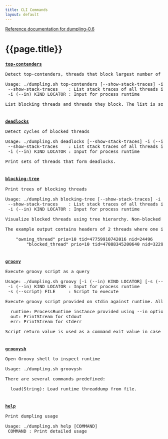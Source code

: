 ```yaml
---
title: CLI Commands
layout: default
---
```

[Reference documentation for dumpling-0.6](.)
# {{page.title}}
### [`top-contenders`](./apidocs/com/github/olivergondza/dumpling/query/TopContenders.Command.html)

<pre style='word-wrap: break-word'>
Detect top-contenders, threads that block largest number of other threads

Usage: ./dumpling.sh top-contenders [--show-stack-traces] -i (--in) KIND LOCATOR
 --show-stack-traces    : List stack traces of all threads involved
 -i (--in) KIND LOCATOR : Input for process runtime

List blocking threads and threads they block. The list is sorted by the number of blocked threads.

</pre>
### [`deadlocks`](./apidocs/com/github/olivergondza/dumpling/query/Deadlocks.Command.html)

<pre style='word-wrap: break-word'>
Detect cycles of blocked threads

Usage: ./dumpling.sh deadlocks [--show-stack-traces] -i (--in) KIND LOCATOR
 --show-stack-traces    : List stack traces of all threads involved
 -i (--in) KIND LOCATOR : Input for process runtime

Print sets of threads that form deadlocks.

</pre>
### [`blocking-tree`](./apidocs/com/github/olivergondza/dumpling/query/BlockingTree.Command.html)

<pre style='word-wrap: break-word'>
Print trees of blocking threads

Usage: ./dumpling.sh blocking-tree [--show-stack-traces] -i (--in) KIND LOCATOR
 --show-stack-traces    : List stack traces of all threads involved
 -i (--in) KIND LOCATOR : Input for process runtime

Visualize blocked threads using tree hierarchy. Non-blocked threads are the roots of tree hierarchies where parent-child relationship represents blocking-blocked situation. Leaves of such trees represents blocked but not blocking threads. Only either blocked or blocking threads are reported.

The example output contains headers of 2 threads where one is owning on monitor and the other is blocked trying to acquire it:

    "owning_thread" prio=10 tid=47759910742016 nid=24496
        "blocked_thread" prio=10 tid=47088345200640 nid=32297

</pre>
### [`groovy`](./apidocs/com/github/olivergondza/dumpling/cli/GroovyCommand.html)

<pre style='word-wrap: break-word'>
Execute groovy script as a query

Usage: ./dumpling.sh groovy [-i (--in) KIND LOCATOR] [-s (--script) FILE]
 -i (--in) KIND LOCATOR : Input for process runtime
 -s (--script) FILE     : Script to execute

Execute groovy script provided on stdin against runtime. All Dumpling DSL classes and methods are imported. Available variables:

  runtime: ProcessRuntime instance provided using --in option
  out: PrintStream for stdout
  err: PrintStream for stderr

Script return value is used as a command exit value in case it is an Integer or Boolean.

</pre>
### [`groovysh`](./apidocs/com/github/olivergondza/dumpling/cli/GroovyshCommand.html)

<pre style='word-wrap: break-word'>
Open Groovy shell to inspect runtime

Usage: ./dumpling.sh groovysh

There are several commands predefined:

  load(String): Load runtime threaddump from file.

</pre>
### [`help`](./apidocs/com/github/olivergondza/dumpling/cli/HelpCommand.html)

<pre style='word-wrap: break-word'>
Print dumpling usage

Usage: ./dumpling.sh help [COMMAND]
 COMMAND : Print detailed usage

</pre>
